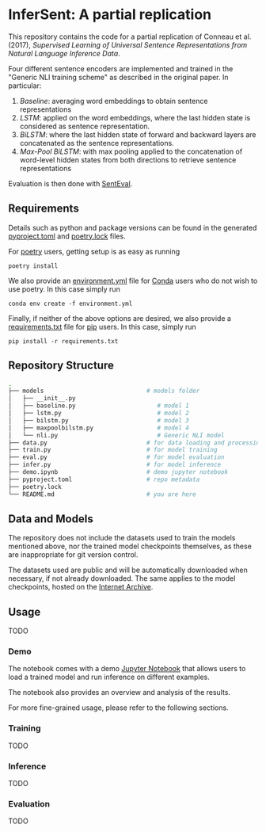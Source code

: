 # InferSent: A partial replication

This repository contains the code for a partial replication of Conneau et al.
(2017), _Supervised Learning of Universal Sentence Representations from Natural
Language Inference Data_.

Four different sentence encoders are implemented and trained in the "Generic NLI
training scheme" as described in the original paper. In particular:

1. _Baseline_: averaging word embeddings to obtain sentence representations
2. _LSTM_: applied on the word embeddings, where the last hidden state is
   considered as sentence representation.
3. _BiLSTM_: where the last hidden state of forward and backward layers are
   concatenated as the sentence representations.
4. _Max-Pool BiLSTM_: with max pooling applied to the concatenation of
   word-level hidden states from both directions to retrieve sentence
   representations

Evaluation is then done with [SentEval](https://aclanthology.org/L18-1269/).

## Requirements

Details such as python and package versions can be found in the generated
[pyproject.toml](pyproject.toml) and [poetry.lock](poetry.lock) files.

For [poetry](https://python-poetry.org/) users, getting setup is as easy as
running

```terminal
poetry install
```

We also provide an [environment.yml](environment.yml) file for
[Conda](https://docs.conda.io/projects/conda/en/latest/index.html) users who do
not wish to use poetry. In this case simply run

```terminal
conda env create -f environment.yml
```

Finally, if neither of the above options are desired, we also provide a
[requirements.txt](requirements.txt) file for
[pip](https://pypi.org/project/pip/) users. In this case, simply run

```terminal
pip install -r requirements.txt
```

## Repository Structure

```bash
.
├── models                             # models folder
│   ├── __init__.py
│   ├── baseline.py                       # model 1
│   ├── lstm.py                           # model 2
│   ├── bilstm.py                         # model 3
│   ├── maxpoolbilstm.py                  # model 4
│   └── nli.py                            # Generic NLI model
├── data.py                            # for data loading and processing
├── train.py                           # for model training
├── eval.py                            # for model evaluation
├── infer.py                           # for model inference
├── demo.ipynb                         # demo jupyter notebook
├── pyproject.toml                     # repo metadata
├── poetry.lock
└── README.md                          # you are here

```

## Data and Models

The repository does not include the datasets used to train the models mentioned
above, nor the trained model checkpoints themselves, as these are inappropriate
for git version control.

The datasets used are public and will be automatically downloaded when
necessary, if not already downloaded. The same applies to the model checkpoints,
hosted on the [Internet Archive](https://archive.org).

## Usage

TODO

### Demo

The notebook comes with a demo [Jupyter Notebook](https://jupyter.org/) that
allows users to load a trained model and run inference on different examples.

The notebook also provides an overview and analysis of the results.

For more fine-grained usage, please refer to the following sections.

### Training

TODO

### Inference

TODO

### Evaluation

TODO
